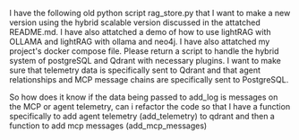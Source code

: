 I have the following old python script rag_store.py that I want to make a new version using the hybrid scalable version discussed in the attatched README.md. I have also attatched a demo of how to use lightRAG with OLLAMA and lightRAG with ollama and neo4j. I have also attatched my project's docker compose file. Please return a script to handle the hybrid system of postgreSQL and Qdrant with necessary plugins. I want to make sure that telemetry data is specifically sent to Qdrant and that agent relationships and MCP message chains are specifically sent to PostgreSQL.

So how does it know if the data being passed to add_log is messages on the MCP or agent telemetry, can i refactor the code so that I have a function specifically to add agent telemetry (add_telemetry) to qdrant and then a function to add mcp messages (add_mcp_messages)
